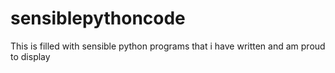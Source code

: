 # sensiblepythoncode
This is filled with sensible python programs that i have written and am proud to display
